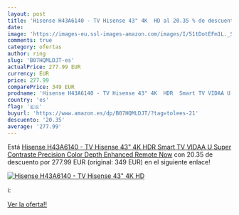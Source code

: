 ```yaml
---
layout: post
title: 'Hisense H43A6140 - TV Hisense 43" 4K  HD al 20.35 % de descuento'
date: 
image: 'https://images-eu.ssl-images-amazon.com/images/I/51tDotEFm1L._SL200_.jpg'
comments: true
category: ofertas
author: ring
slug: 'B07HQMLDJT-es'
actualPrice: 277.99 EUR
currency: EUR
price: 277.99
comparePrice: 349 EUR
prodname: 'Hisense H43A6140 - TV Hisense 43" 4K  HDR  Smart TV VIDAA U  Super Contraste  Precision Color  Depth Enhanced  Remote Now'
country: 'es'
flag: '🇪🇸'
buyurl: 'https://www.amazon.es/dp/B07HQMLDJT/?tag=tolees-21'
descuento: '20.35'
average: '277.99'
---
```


Está [Hisense H43A6140 - TV Hisense 43" 4K  HDR  Smart TV VIDAA U  Super Contraste  Precision Color  Depth Enhanced  Remote Now](https://www.amazon.es/dp/B07HQMLDJT/?tag=tolees-21) con 20.35 de descuento por 277.99 EUR (original: 349 EUR) en el siguiente enlace!

[![Hisense H43A6140 - TV Hisense 43" 4K  HD](https://images-eu.ssl-images-amazon.com/images/I/51tDotEFm1L._SL200_.jpg)](https://www.amazon.es/dp/B07HQMLDJT/?tag=tolees-21)

ℹ️:


[Ver la oferta!!](https://www.amazon.es/dp/B07HQMLDJT/?tag=tolees-21)
